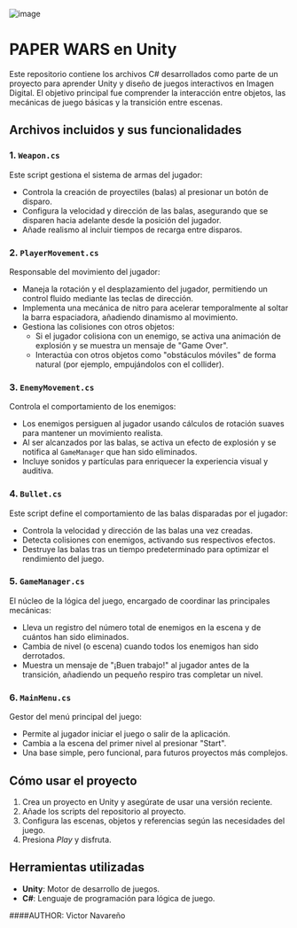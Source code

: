 ![image](https://github.com/user-attachments/assets/41a14cd1-dddb-4047-bc2d-cd6042bfd897)

#  **PAPER WARS en Unity**  

Este repositorio contiene los archivos C# desarrollados como parte de un proyecto para aprender Unity y diseño de juegos interactivos en Imagen Digital. El objetivo principal fue comprender la interacción entre objetos, las mecánicas de juego básicas y la transición entre escenas.


##  **Archivos incluidos y sus funcionalidades**  

### 1. **`Weapon.cs`**  
Este script gestiona el sistema de armas del jugador:  
- Controla la creación de proyectiles (balas) al presionar un botón de disparo.  
- Configura la velocidad y dirección de las balas, asegurando que se disparen hacia adelante desde la posición del jugador.  
- Añade realismo al incluir tiempos de recarga entre disparos.  


### 2. **`PlayerMovement.cs`**  
Responsable del movimiento del jugador:  
- Maneja la rotación y el desplazamiento del jugador, permitiendo un control fluido mediante las teclas de dirección.  
- Implementa una mecánica de nitro para acelerar temporalmente al soltar la barra espaciadora, añadiendo dinamismo al movimiento.  
- Gestiona las colisiones con otros objetos:  
  - Si el jugador colisiona con un enemigo, se activa una animación de explosión y se muestra un mensaje de "Game Over".  
  - Interactúa con otros objetos como "obstáculos móviles" de forma natural (por ejemplo, empujándolos con el collider).  


### 3. **`EnemyMovement.cs`**  
Controla el comportamiento de los enemigos:  
- Los enemigos persiguen al jugador usando cálculos de rotación suaves para mantener un movimiento realista.  
- Al ser alcanzados por las balas, se activa un efecto de explosión y se notifica al `GameManager` que han sido eliminados.  
- Incluye sonidos y partículas para enriquecer la experiencia visual y auditiva.  


### 4. **`Bullet.cs`**  
Este script define el comportamiento de las balas disparadas por el jugador:  
- Controla la velocidad y dirección de las balas una vez creadas.  
- Detecta colisiones con enemigos, activando sus respectivos efectos.  
- Destruye las balas tras un tiempo predeterminado para optimizar el rendimiento del juego.  


### 5. **`GameManager.cs`**  
El núcleo de la lógica del juego, encargado de coordinar las principales mecánicas:  
- Lleva un registro del número total de enemigos en la escena y de cuántos han sido eliminados.  
- Cambia de nivel (o escena) cuando todos los enemigos han sido derrotados.  
- Muestra un mensaje de "¡Buen trabajo!" al jugador antes de la transición, añadiendo un pequeño respiro tras completar un nivel.  

### 6. **`MainMenu.cs`**  
Gestor del menú principal del juego:  
- Permite al jugador iniciar el juego o salir de la aplicación.  
- Cambia a la escena del primer nivel al presionar "Start".  
- Una base simple, pero funcional, para futuros proyectos más complejos.  

## **Cómo usar el proyecto**  
1. Crea un proyecto en Unity y asegúrate de usar una versión reciente.  
2. Añade los scripts del repositorio al proyecto.  
3. Configura las escenas, objetos y referencias según las necesidades del juego.  
4. Presiona *Play* y disfruta.  

## **Herramientas utilizadas**  
- **Unity**: Motor de desarrollo de juegos.  
- **C#**: Lenguaje de programación para lógica de juego.  

####AUTHOR: Victor Navareño

